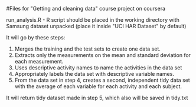 #Files for "Getting and cleaning data" course project on coursera

run_analysis.R - R script should be placed in the working directory with Samsung dataset unpacked
(place it inside "UCI HAR Dataset" by default)

It will go by these steps:
1. Merges the training and the test sets to create one data set.
2. Extracts only the measurements on the mean and standard deviation for each measurement. 
3. Uses descriptive activity names to name the activities in the data set
4. Appropriately labels the data set with descriptive variable names. 
5. From the data set in step 4, creates a second, independent tidy data set with the average of each variable for each activity and each subject.

It will return tidy dataset made in step 5, which also will be saved in tidy.txt
